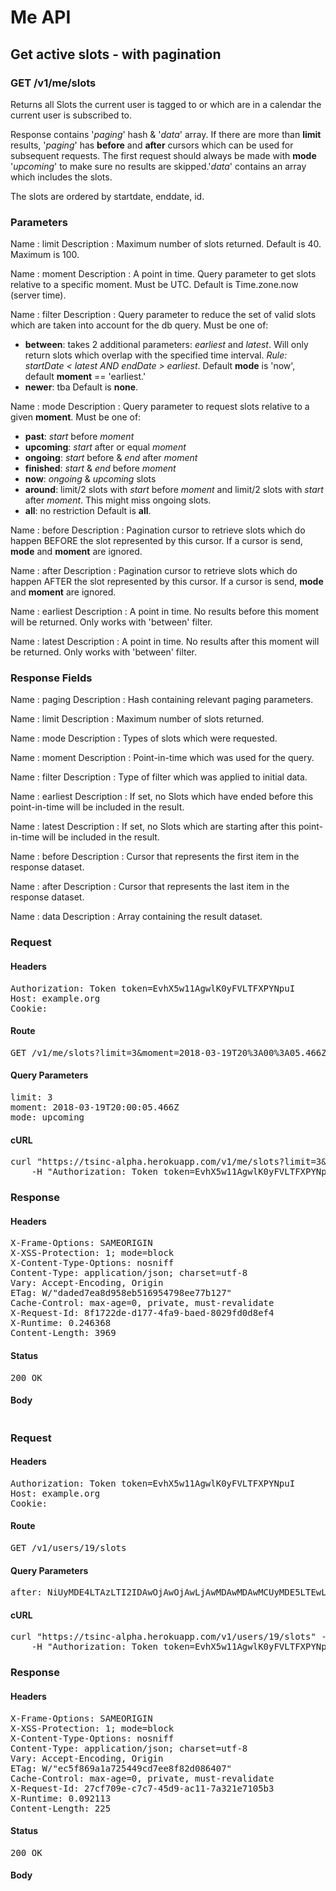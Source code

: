 # Me API

## Get active slots - with pagination

### GET /v1/me/slots

Returns all Slots the current user is tagged to or which are in a calendar the current user is subscribed to.

Response contains &#39;*paging*&#39; hash &amp; &#39;*data*&#39; array.
If there are more than **limit** results, &#39;*paging*&#39; has **before** and **after** cursors which can be used for subsequent requests. The first request should always be made with **mode** &#39;*upcoming*&#39; to make sure no results are skipped.&#39;*data*&#39; contains an array which includes the slots.

The slots are ordered by startdate, enddate, id.

### Parameters

Name : limit
Description : Maximum number of slots returned. Default is 40. Maximum is 100.

Name : moment
Description : A point in time. Query parameter to get slots relative to a specific moment. Must be UTC.
Default is Time.zone.now (server time).

Name : filter
Description : Query parameter to reduce the set of valid slots which are taken into account for the db query. Must be one of:
- **between**: takes 2 additional parameters: *earliest* and *latest*. Will only return slots which overlap with the specified time interval. *Rule: startDate &lt; latest AND endDate &gt; earliest*. Default **mode** is &#39;now&#39;, default **moment** == &#39;earliest.&#39;
- **newer**: tba
Default is **none**.

Name : mode
Description : Query parameter to request slots relative to a given **moment**. Must be one of:
- **past**: *start* before *moment*
- **upcoming**: *start* after or equal *moment*
- **ongoing**: *start* before &amp; *end* after *moment*
- **finished**: *start* &amp; *end* before *moment*
- **now**: *ongoing* &amp; *upcoming* slots
- **around**: limit/2 slots with *start* before *moment* and limit/2 slots with *start* after *moment*. This might miss ongoing slots.
- **all**: no restriction
Default is **all**.

Name : before
Description : Pagination cursor to retrieve slots which do happen BEFORE the slot represented by this cursor. If a cursor is send, **mode** and **moment** are ignored.

Name : after
Description : Pagination cursor to retrieve slots which do happen AFTER the slot represented by this cursor. If a cursor is send, **mode** and **moment** are ignored.

Name : earliest
Description : A point in time. No results before this moment will be returned. Only works with &#39;between&#39; filter.

Name : latest
Description : A point in time. No results after this moment will be returned. Only works with &#39;between&#39; filter.


### Response Fields

Name : paging
Description : Hash containing relevant paging parameters.

Name : limit
Description : Maximum number of slots returned.

Name : mode
Description : Types of slots which were requested.

Name : moment
Description : Point-in-time which was used for the query.

Name : filter
Description : Type of filter which was applied to initial data.

Name : earliest
Description : If set, no Slots which have ended before this point-in-time will be included in the result.

Name : latest
Description : If set, no Slots which are starting after this point-in-time will be included in the result.

Name : before
Description : Cursor that represents the first item in the response dataset.

Name : after
Description : Cursor that represents the last item in the response dataset.

Name : data
Description : Array containing the result dataset.

### Request

#### Headers

<pre>Authorization: Token token=EvhX5w11AgwlK0yFVLTFXPYNpuI
Host: example.org
Cookie: </pre>

#### Route

<pre>GET /v1/me/slots?limit=3&amp;moment=2018-03-19T20%3A00%3A05.466Z&amp;mode=upcoming</pre>

#### Query Parameters

<pre>limit: 3
moment: 2018-03-19T20:00:05.466Z
mode: upcoming</pre>

#### cURL

<pre class="request">curl &quot;https://tsinc-alpha.herokuapp.com/v1/me/slots?limit=3&amp;moment=2018-03-19T20%3A00%3A05.466Z&amp;mode=upcoming&quot; -X GET \
	-H &quot;Authorization: Token token=EvhX5w11AgwlK0yFVLTFXPYNpuI&quot;</pre>

### Response

#### Headers

<pre>X-Frame-Options: SAMEORIGIN
X-XSS-Protection: 1; mode=block
X-Content-Type-Options: nosniff
Content-Type: application/json; charset=utf-8
Vary: Accept-Encoding, Origin
ETag: W/&quot;daded7ea8d958eb516954798ee77b127&quot;
Cache-Control: max-age=0, private, must-revalidate
X-Request-Id: 8f1722de-d177-4fa9-baed-8029fd0d8ef4
X-Runtime: 0.246368
Content-Length: 3969</pre>

#### Status

<pre>200 OK</pre>

#### Body

```javascript

```
### Request

#### Headers

<pre>Authorization: Token token=EvhX5w11AgwlK0yFVLTFXPYNpuI
Host: example.org
Cookie: </pre>

#### Route

<pre>GET /v1/users/19/slots</pre>

#### Query Parameters

<pre>after: NiUyMDE4LTAzLTI2IDAwOjAwOjAwLjAwMDAwMDAwMCUyMDE5LTEwLTE2IDAzOjQ0OjAyLjAwMDAwMDAwMA==</pre>

#### cURL

<pre class="request">curl &quot;https://tsinc-alpha.herokuapp.com/v1/users/19/slots&quot; -X GET \
	-H &quot;Authorization: Token token=EvhX5w11AgwlK0yFVLTFXPYNpuI&quot;</pre>

### Response

#### Headers

<pre>X-Frame-Options: SAMEORIGIN
X-XSS-Protection: 1; mode=block
X-Content-Type-Options: nosniff
Content-Type: application/json; charset=utf-8
Vary: Accept-Encoding, Origin
ETag: W/&quot;ec5f869a1a725449cd7ee8f82d086407&quot;
Cache-Control: max-age=0, private, must-revalidate
X-Request-Id: 27cf709e-c7c7-45d9-ac11-7a321e7105b3
X-Runtime: 0.092113
Content-Length: 225</pre>

#### Status

<pre>200 OK</pre>

#### Body

```javascript

```

